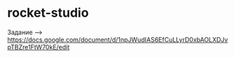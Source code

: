 # rocket-studio

Задание --> https://docs.google.com/document/d/1npJWudIAS6EfCuLLyrD0xbAOLXDJvpTBZre1FtW70kE/edit
